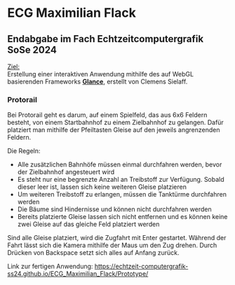 # ECG Maximilian Flack

## Endabgabe im Fach Echtzeitcomputergrafik SoSe 2024

<u>Ziel:</u><br/> Erstellung einer interaktiven Anwendung mithilfe des auf WebGL basierenden Frameworks <a href="https://github.com/Echtzeit-Computergrafik-SS24/Reference/tree/main/glance" target="_blank"><b>Glance</b></a>, erstellt von Clemens Sielaff.

### Protorail

Bei Protorail geht es darum, auf einem Spielfeld, das aus 6x6 Feldern besteht, von einem Startbahnhof zu einem Zielbahnhof zu gelangen. Dafür platziert man mithilfe der Pfeiltasten Gleise auf den jeweils angrenzenden Feldern.

Die Regeln:<br/>
- Alle zusätzlichen Bahnhöfe müssen einmal durchfahren werden, bevor der Zielbahnhof angesteuert wird
- Es steht nur eine begrenzte Anzahl an Treibstoff zur Verfügung. Sobald dieser leer ist, lassen sich keine weiteren Gleise platzieren
- Um weiteren Treibstoff zu erlangen, müssen die Tanktürme durchfahren werden
- Die Bäume sind Hindernisse und können nicht durchfahren werden
- Bereits platzierte Gleise lassen sich nicht entfernen und es können keine zwei Gleise auf das gleiche Feld platziert werden

Sind alle Gleise platziert, wird die Zugfahrt mit Enter gestartet. Während der Fahrt lässt sich die Kamera mithilfe der Maus um den Zug drehen. Durch Drücken von Backspace setzt sich alles auf Anfang zurück.

Link zur fertigen Anwendung: 
https://echtzeit-computergrafik-ss24.github.io/ECG_Maximilian_Flack/Prototype/